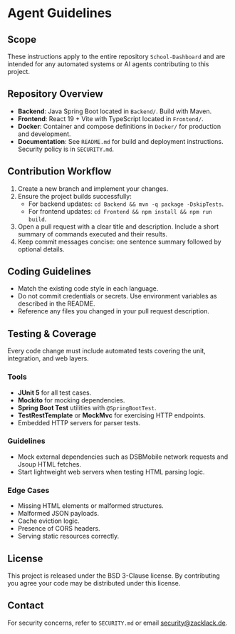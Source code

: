 # Agent Guidelines

## Scope
These instructions apply to the entire repository `School-Dashboard` and are intended for any automated systems or AI agents contributing to this project.

## Repository Overview
- **Backend**: Java Spring Boot located in `Backend/`. Build with Maven.
- **Frontend**: React 19 + Vite with TypeScript located in `Frontend/`.
- **Docker**: Container and compose definitions in `Docker/` for production and development.
- **Documentation**: See `README.md` for build and deployment instructions. Security policy is in `SECURITY.md`.

## Contribution Workflow
1. Create a new branch and implement your changes.
2. Ensure the project builds successfully:
   - For backend updates: `cd Backend && mvn -q package -DskipTests`.
   - For frontend updates: `cd Frontend && npm install && npm run build`.
3. Open a pull request with a clear title and description. Include a short summary of commands executed and their results.
4. Keep commit messages concise: one sentence summary followed by optional details.

## Coding Guidelines
- Match the existing code style in each language.
- Do not commit credentials or secrets. Use environment variables as described in the README.
- Reference any files you changed in your pull request description.

## Testing & Coverage
Every code change must include automated tests covering the unit, integration, and web layers.

### Tools
- **JUnit 5** for all test cases.
- **Mockito** for mocking dependencies.
- **Spring Boot Test** utilities with `@SpringBootTest`.
- **TestRestTemplate** or **MockMvc** for exercising HTTP endpoints.
- Embedded HTTP servers for parser tests.

### Guidelines
- Mock external dependencies such as DSBMobile network requests and Jsoup HTML fetches.
- Start lightweight web servers when testing HTML parsing logic.

### Edge Cases
- Missing HTML elements or malformed structures.
- Malformed JSON payloads.
- Cache eviction logic.
- Presence of CORS headers.
- Serving static resources correctly.

## License
This project is released under the BSD 3-Clause license. By contributing you agree your code may be distributed under this license.

## Contact
For security concerns, refer to `SECURITY.md` or email security@zacklack.de.
